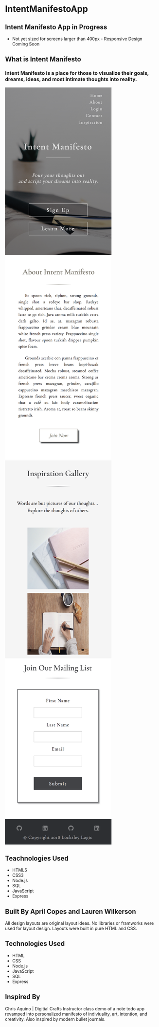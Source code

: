 # IntentManifestoApp
## Intent Manifesto App in Progress
- Not yet sized for screens larger than 400px - Responsive Design Coming Soon

## What is Intent Manifesto
### Intent Manifesto is a place for those to visualize their goals, dreams, ideas, and most intimate thoughts into reality.
<img src="readme/images/revisedIntentmanifestopic.png" width="350">
<img src="readme/images/aboutpic.png" width="350">
<img src="readme/images/gallerypic.png" width="350">
<img src="readme/images/contactpic.png" width="350">

## Teachnologies Used
- HTML5
- CSS3
- Node.js
- SQL
- JavaScript
- Express

## Built By April Copes and Lauren Wilkerson
All design layouts are original layout ideas. No libraries or framworks were used for layout design. Layouts were built in pure HTML and CSS.

## Technologies Used
- HTML
- CSS
- Node.js
- JavaScript
- SQL
- Express

## Inspired By
Chris Aquino | Digitial Crafts Instructor class demo of a note todo app revamped into personalized manifesto of indiviuality, art, intention, and creativity. Also inspired by modern bullet journals.
